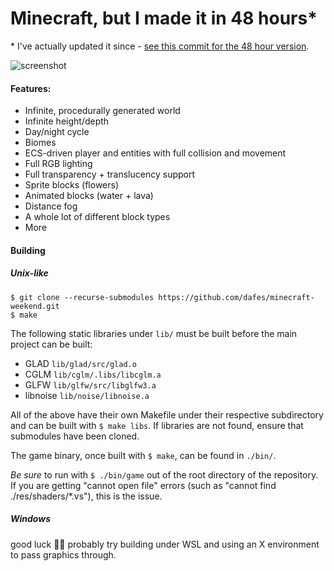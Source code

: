 # Minecraft, but I made it in 48 hours*

\* I've actually updated it since - [see this commit for the 48 hour version](https://github.com/jdah/minecraft-weekend/tree/cb19738305804b5734faa7118c1c784f26ff9463).

![screenshot](screenshots/1.png)

#### Features:
- Infinite, procedurally generated world
- Infinite height/depth
- Day/night cycle
- Biomes
- ECS-driven player and entities with full collision and movement
- Full RGB lighting
- Full transparency + translucency support
- Sprite blocks (flowers)
- Animated blocks (water + lava)
- Distance fog
- A whole lot of different block types
- More

#### Building

##### Unix-like
`$ git clone --recurse-submodules https://github.com/dafes/minecraft-weekend.git`\
`$ make`

The following static libraries under `lib/` must be built before the main project can be built:

- GLAD `lib/glad/src/glad.o`
- CGLM `lib/cglm/.libs/libcglm.a`
- GLFW `lib/glfw/src/libglfw3.a`
- libnoise `lib/noise/libnoise.a`

All of the above have their own Makefile under their respective subdirectory and can be built with `$ make libs`.
If libraries are not found, ensure that submodules have been cloned.

The game binary, once built with `$ make`, can be found in `./bin/`.

*Be sure* to run with `$ ./bin/game` out of the root directory of the repository.
If you are getting "cannot open file" errors (such as "cannot find ./res/shaders/*.vs"), this is the issue. 

##### Windows

good luck 🤷‍♂️ probably try building under WSL and using an X environment to pass graphics through.
